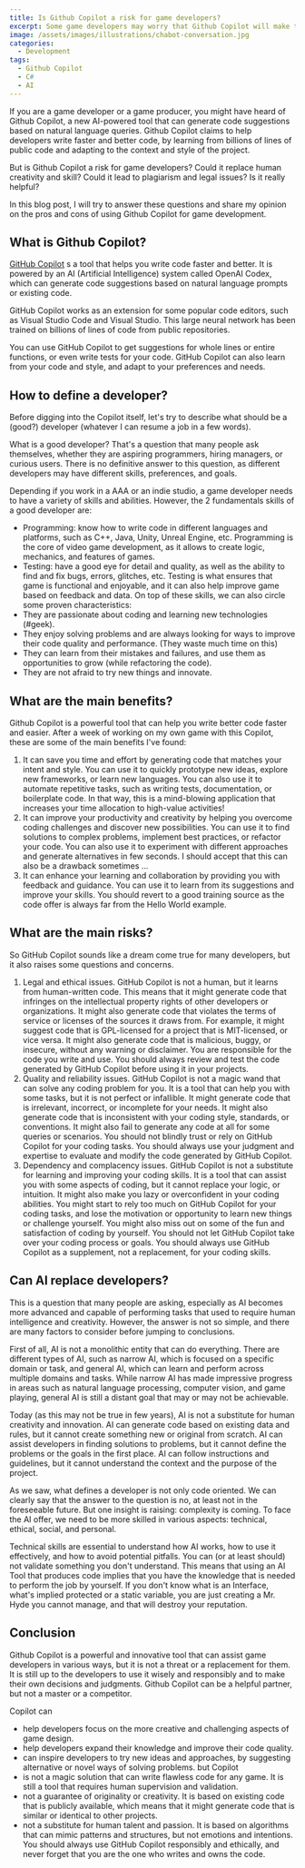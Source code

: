 ```yaml
---
title: Is Github Copilot a risk for game developers?
excerpt: Some game developers may worry that Github Copilot will make their work less valuable or creative, so it's a good time to try and learn what Github Copilot can offer.
image: /assets/images/illustrations/chabot-conversation.jpg
categories:
  - Development
tags:
  - Github Copilot
  - C#
  - AI
---
```


If you are a game developer or a game producer, you might have heard of Github Copilot, a new AI-powered tool that can generate code suggestions based on natural language queries. Github Copilot claims to help developers write faster and better code, by learning from billions of lines of public code and adapting to the context and style of the project.

But is Github Copilot a risk for game developers? Could it replace human creativity and skill? Could it lead to plagiarism and legal issues? Is it really helpful?

In this blog post, I will try to answer these questions and share my opinion on the pros and cons of using Github Copilot for game development.

## What is Github Copilot?
[GitHub Copilot](https://github.com/features/copilot) s a tool that helps you write code faster and better. It is powered by an AI (Artificial Intelligence) system called OpenAI Codex, which can generate code suggestions based on natural language prompts or existing code. 

GitHub Copilot works as an extension for some popular code editors, such as Visual Studio Code and Visual Studio. This large neural network has been trained on billions of lines of code from public repositories.

You can use GitHub Copilot to get suggestions for whole lines or entire functions, or even write tests for your code. GitHub Copilot can also learn from your code and style, and adapt to your preferences and needs. 

## How to define a developer?
Before digging into the Copilot itself, let's try to describe what should be a (good?) developer (whatever I can resume a job in a few words).

What is a good developer? That's a question that many people ask themselves, whether they are aspiring programmers, hiring managers, or curious users. There is no definitive answer to this question, as different developers may have different skills, preferences, and goals. 

Depending if you work in a AAA or an indie studio, a game developer needs to have a variety of skills and abilities. However, the 2 fundamentals skills of a good developer are:
- Programming: know how to write code in different languages and platforms, such as C++, Java, Unity, Unreal Engine, etc. Programming is the core of video game development, as it allows to create logic, mechanics, and features of games.
- Testing: have a good eye for detail and quality, as well as the ability to find and fix bugs, errors, glitches, etc. Testing is what ensures that game is functional and enjoyable, and it can also help improve game based on feedback and data.
On top of these skills, we can also circle some proven characteristics:
- They are passionate about coding and learning new technologies (#geek).
- They enjoy solving problems and are always looking for ways to improve their code quality and performance. (They waste much time on this)
- They can learn from their mistakes and failures, and use them as opportunities to grow (while refactoring the code).
- They are not afraid to try new things and innovate.

## What are the main benefits?
Github Copilot is a powerful tool that can help you write better code faster and easier. After a week of working on my own game with this Copilot, these are some of the main benefits I've found:
1. It can save you time and effort by generating code that matches your intent and style. You can use it to quickly prototype new ideas, explore new frameworks, or learn new languages. You can also use it to automate repetitive tasks, such as writing tests, documentation, or boilerplate code. In that way, this is a mind-blowing application that increases your time allocation to high-value activities!
2. It can improve your productivity and creativity by helping you overcome coding challenges and discover new possibilities. You can use it to find solutions to complex problems, implement best practices, or refactor your code. You can also use it to experiment with different approaches and generate alternatives in few seconds. I should accept that this can also be a drawback sometimes ...
3. It can enhance your learning and collaboration by providing you with feedback and guidance. You can use it to learn from its suggestions and improve your skills. You should revert to a good training source as the code offer is always far from the Hello World example.

## What are the main risks?
So GitHub Copilot sounds like a dream come true for many developers, but it also raises some questions and concerns.
1. Legal and ethical issues. GitHub Copilot is not a human, but it learns from human-written code. This means that it might generate code that infringes on the intellectual property rights of other developers or organizations. It might also generate code that violates the terms of service or licenses of the sources it draws from. For example, it might suggest code that is GPL-licensed for a project that is MIT-licensed, or vice versa. It might also generate code that is malicious, buggy, or insecure, without any warning or disclaimer. You are responsible for the code you write and use. You should always review and test the code generated by GitHub Copilot before using it in your projects.
2. Quality and reliability issues. GitHub Copilot is not a magic wand that can solve any coding problem for you. It is a tool that can help you with some tasks, but it is not perfect or infallible. It might generate code that is irrelevant, incorrect, or incomplete for your needs. It might also generate code that is inconsistent with your coding style, standards, or conventions. It might also fail to generate any code at all for some queries or scenarios. You should not blindly trust or rely on GitHub Copilot for your coding tasks. You should always use your judgment and expertise to evaluate and modify the code generated by GitHub Copilot.
3. Dependency and complacency issues. GitHub Copilot is not a substitute for learning and improving your coding skills. It is a tool that can assist you with some aspects of coding, but it cannot replace your logic, or intuition. It might also make you lazy or overconfident in your coding abilities. You might start to rely too much on GitHub Copilot for your coding tasks, and lose the motivation or opportunity to learn new things or challenge yourself. You might also miss out on some of the fun and satisfaction of coding by yourself. You should not let GitHub Copilot take over your coding process or goals. You should always use GitHub Copilot as a supplement, not a replacement, for your coding skills.

## Can AI replace developers?
This is a question that many people are asking, especially as AI becomes more advanced and capable of performing tasks that used to require human intelligence and creativity. However, the answer is not so simple, and there are many factors to consider before jumping to conclusions.

First of all, AI is not a monolithic entity that can do everything. There are different types of AI, such as narrow AI, which is focused on a specific domain or task, and general AI, which can learn and perform across multiple domains and tasks. While narrow AI has made impressive progress in areas such as natural language processing, computer vision, and game playing, general AI is still a distant goal that may or may not be achievable.

Today (as this may not be true in few years), AI is not a substitute for human creativity and innovation. AI can generate code based on existing data and rules, but it cannot create something new or original from scratch. AI can assist developers in finding solutions to problems, but it cannot define the problems or the goals in the first place. AI can follow instructions and guidelines, but it cannot understand the context and the purpose of the project.

As we saw, what defines a developer is not only code oriented. We can clearly say that the answer to the question is no, at least not in the foreseeable future.
But one insight is raising: complexity is coming. To face the AI offer, we need to be more skilled in various aspects: technical, ethical, social, and personal.

Technical skills are essential to understand how AI works, how to use it effectively, and how to avoid potential pitfalls. You can (or at least should) not validate something you don't understand. This means that using an AI Tool that produces code implies that you have the knowledge that is needed to perform the job by yourself. If you don't know what is an Interface, what's implied protected or a static variable, you are just creating a Mr. Hyde you cannot manage, and that will destroy your reputation.

## Conclusion
Github Copilot is a powerful and innovative tool that can assist game developers in various ways, but it is not a threat or a replacement for them. It is still up to the developers to use it wisely and responsibly and to make their own decisions and judgments. Github Copilot can be a helpful partner, but not a master or a competitor.

Copilot can
- help developers focus on the more creative and challenging aspects of game design.
- help developers expand their knowledge and improve their code quality.
- can inspire developers to try new ideas and approaches, by suggesting alternative or novel ways of solving problems.
but Copilot
- is not a magic solution that can write flawless code for any game. It is still a tool that requires human supervision and validation.
- not a guarantee of originality or creativity. It is based on existing code that is publicly available, which means that it might generate code that is similar or identical to other projects.
- not a substitute for human talent and passion. It is based on algorithms that can mimic patterns and structures, but not emotions and intentions.
You should always use GitHub Copilot responsibly and ethically, and never forget that you are the one who writes and owns the code.